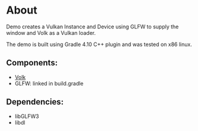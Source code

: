 # About
Demo creates a Vulkan Instance and Device using GLFW to supply the window and Volk as a Vulkan loader.

The demo is built using Gradle 4.10 C++ plugin and was tested on x86 linux.

## Components:
* [Volk](https://github.com/zeux/volk)
* GLFW: linked in build.gradle

## Dependencies:
* libGLFW3
* libdl
